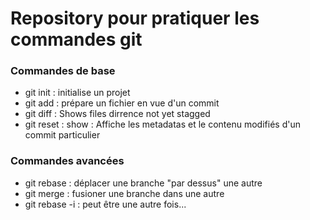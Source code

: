 # Repository pour pratiquer les commandes git

### Commandes de base

- git init : initialise un projet
- git add <fichier> : prépare un fichier en vue d'un commit
- git diff : Shows files dirrence not yet stagged
- git reset : show : Affiche les metadatas et le contenu modifiés d'un commit particulier 

### Commandes avancées

- git rebase : déplacer une branche "par dessus" une autre
- git merge : fusioner une branche dans une autre
- git rebase -i : peut être une autre fois...
